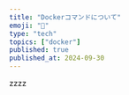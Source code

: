 ```yaml
---
title: "Dockerコマンドについて"
emoji: "🐋"
type: "tech"
topics: ["docker"]
published: true
published_at: 2024-09-30
---
```


zzzz
